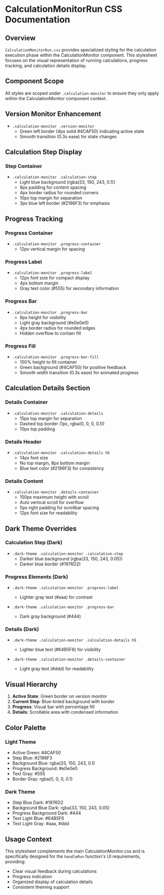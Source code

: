 # CalculationMonitorRun CSS Documentation

## Overview
`CalculationMonitorRun.css` provides specialized styling for the calculation execution phase within the CalculationMonitor component. This stylesheet focuses on the visual representation of running calculations, progress tracking, and calculation details display.

## Component Scope
All styles are scoped under `.calculation-monitor` to ensure they only apply within the CalculationMonitor component context.

## Version Monitor Enhancement
- `.calculation-monitor .version-monitor`
  - Green left border (4px solid #4CAF50) indicating active state
  - Smooth transition (0.3s ease) for state changes

## Calculation Step Display

### Step Container
- `.calculation-monitor .calculation-step`
  - Light blue background (rgba(33, 150, 243, 0.1))
  - 8px padding for content spacing
  - 4px border radius for rounded corners
  - 10px top margin for separation
  - 3px blue left border (#2196F3) for emphasis

## Progress Tracking

### Progress Container
- `.calculation-monitor .progress-container`
  - 12px vertical margin for spacing

### Progress Label
- `.calculation-monitor .progress-label`
  - 12px font size for compact display
  - 4px bottom margin
  - Gray text color (#555) for secondary information

### Progress Bar
- `.calculation-monitor .progress-bar`
  - 8px height for visibility
  - Light gray background (#e0e0e0)
  - 4px border radius for rounded edges
  - Hidden overflow to contain fill

### Progress Fill
- `.calculation-monitor .progress-bar-fill`
  - 100% height to fill container
  - Green background (#4CAF50) for positive feedback
  - Smooth width transition (0.3s ease) for animated progress

## Calculation Details Section

### Details Container
- `.calculation-monitor .calculation-details`
  - 15px top margin for separation
  - Dashed top border (1px, rgba(0, 0, 0, 0.1))
  - 10px top padding

### Details Header
- `.calculation-monitor .calculation-details h5`
  - 14px font size
  - No top margin, 8px bottom margin
  - Blue text color (#2196F3) for consistency

### Details Content
- `.calculation-monitor .details-container`
  - 150px maximum height with scroll
  - Auto vertical scroll for overflow
  - 5px right padding for scrollbar spacing
  - 12px font size for readability

## Dark Theme Overrides

### Calculation Step (Dark)
- `.dark-theme .calculation-monitor .calculation-step`
  - Darker blue background (rgba(33, 150, 243, 0.05))
  - Darker blue border (#1976D2)

### Progress Elements (Dark)
- `.dark-theme .calculation-monitor .progress-label`
  - Lighter gray text (#aaa) for contrast

- `.dark-theme .calculation-monitor .progress-bar`
  - Dark gray background (#444)

### Details (Dark)
- `.dark-theme .calculation-monitor .calculation-details h5`
  - Lighter blue text (#64B5F6) for visibility

- `.dark-theme .calculation-monitor .details-container`
  - Light gray text (#ddd) for readability

## Visual Hierarchy

1. **Active State**: Green border on version monitor
2. **Current Step**: Blue-tinted background with border
3. **Progress**: Visual bar with percentage fill
4. **Details**: Scrollable area with condensed information

## Color Palette

### Light Theme
- Active Green: #4CAF50
- Step Blue: #2196F3
- Background Blue: rgba(33, 150, 243, 0.1)
- Progress Background: #e0e0e0
- Text Gray: #555
- Border Gray: rgba(0, 0, 0, 0.1)

### Dark Theme
- Step Blue Dark: #1976D2
- Background Blue Dark: rgba(33, 150, 243, 0.05)
- Progress Background Dark: #444
- Text Light Blue: #64B5F6
- Text Light Gray: #aaa, #ddd

## Usage Context
This stylesheet complements the main CalculationMonitor.css and is specifically designed for the `handleRun` function's UI requirements, providing:
- Clear visual feedback during calculations
- Progress indication
- Organized display of calculation details
- Consistent theming support